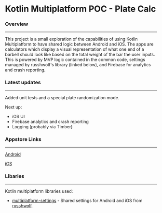 # Kotlin Multiplatform POC - Plate Calc

### Overview
------------

This project is a small exploration of the capabilities of using Kotlin Multiplatform to have shared logic between Android and iOS.  The apps are calculators which display a visual representation of what one end of a barbell should look like based on the total weight of the bar the user inputs.  This is powered by MVP logic contained in the common code, settings managed by russhwolf's library (linked below), and Firebase for analytics and crash reporting.

### Latest updates

------------

Added unit tests and a special plate randomization mode.

Next up:
- iOS UI
- Firebase analytics and crash reporting
- Logging (probably via Timber)

### Appstore Links

------------

[Android](http://google.com "Android")

[iOS](http://google.com "iOS")

### Libaries
------------
Kotlin multiplatform libraries used:
- [multiplatform-settings](https://github.com/russhwolf/multiplatform-settings) - Shared settings for Android and iOS from
[russhwolf](https://github.com/russhwolf).




